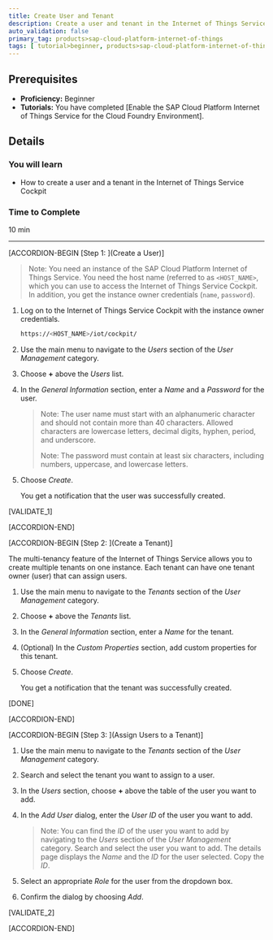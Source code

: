 ```yaml
---
title: Create User and Tenant
description: Create a user and tenant in the Internet of Things Service Cockpit.
auto_validation: false
primary_tag: products>sap-cloud-platform-internet-of-things
tags: [ tutorial>beginner, products>sap-cloud-platform-internet-of-things, topic>internet-of-things, topic>cloud ]
---
```


<!-- loio027ae38c64974f4ea914bdfe5b323702 -->

## Prerequisites
 - **Proficiency:** Beginner
 - **Tutorials:** You have completed [Enable the SAP Cloud Platform Internet of Things Service for the Cloud Foundry Environment].


## Details
### You will learn
- How to create a user and a tenant in the Internet of Things Service Cockpit

### Time to Complete
10 min

---

[ACCORDION-BEGIN [Step 1: ](Create a User)]

> Note:
> You need an instance of the SAP Cloud Platform Internet of Things Service. You need the host name (referred to as `<HOST_NAME>`, which you can use to access the Internet of Things Service Cockpit. In addition, you get the instance owner credentials (`name`, `password`).
>
>

1.  Log on to the Internet of Things Service Cockpit with the instance owner credentials.

    ```bash
    https://<HOST_NAME>/iot/cockpit/
    ```

2.  Use the main menu to navigate to the *Users* section of the *User Management* category.

3.  Choose **+** above the *Users* list.

4.  In the *General Information* section, enter a *Name* and a *Password* for the user.

    > Note:
    > The user name must start with an alphanumeric character and should not contain more than 40 characters. Allowed characters are lowercase letters, decimal digits, hyphen, period, and underscore.
    >
    >
    > Note:
    > The password must contain at least six characters, including numbers, uppercase, and lowercase letters.
    >
    >

5.  Choose *Create*.

    You get a notification that the user was successfully created.

[VALIDATE_1]

[ACCORDION-END]

[ACCORDION-BEGIN [Step 2: ](Create a Tenant)]

The multi-tenancy feature of the Internet of Things Service allows you to create multiple tenants on one instance. Each tenant can have one tenant owner (user) that can assign users.

1.  Use the main menu to navigate to the *Tenants* section of the *User Management* category.

2.  Choose **+** above the *Tenants* list.

3.  In the *General Information* section, enter a *Name* for the tenant.

4.  (Optional) In the *Custom Properties* section, add custom properties for this tenant.

5.  Choose *Create*.

    You get a notification that the tenant was successfully created.

[DONE]

[ACCORDION-END]

[ACCORDION-BEGIN [Step 3: ](Assign Users to a Tenant)]

1.  Use the main menu to navigate to the *Tenants* section of the *User Management* category.

2.  Search and select the tenant you want to assign to a user.

3.  In the *Users* section, choose **+** above the table of the user you want to add.

4.  In the *Add User* dialog, enter the *User ID* of the user you want to add.

    > Note:
    > You can find the *ID* of the user you want to add by navigating to the *Users* section of the *User Management* category.
    Search and select the user you want to add. The details page displays the *Name* and the *ID* for the user selected. Copy the *ID*.
    >
    >

5.  Select an appropriate *Role* for the user from the dropdown box.

6.  Confirm the dialog by choosing *Add*.

[VALIDATE_2]

[ACCORDION-END]
